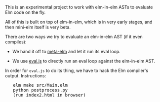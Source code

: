 This is an experimental project to work with elm-in-elm ASTs
to evaluate Elm code on the fly.

All of this is built on top of elm-in-elm, which is in very
early stages, and then mini-elm itself is very beta.

There are two ways we try to evaluate an elm-in-elm AST (if
it even compiles):

- We hand it off to [meta-elm](https://github.com/showell/meta-elm)
  and let it run its eval loop.

- We use [eval.js](https://github.com/showell/mini-elm/blob/master/src/eval.js)
  to directly run an eval loop against the elm-in-elm AST.

In order for `eval.js` to do its thing, we have to hack the
Elm compiler's output.  Instructions:

   <pre>
   elm make src/Main.elm
   python postprocess.py
   (run index2.html in browser)
   </pre>
